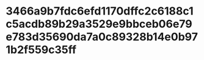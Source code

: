 # 3466a9b7fdc6efd1170dffc2c6188c1c5acdb89b29a3529e9bbceb06e79e783d35690da7a0c89328b14e0b971b2f559c35ff